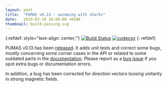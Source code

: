 ```yaml
---
layout: post
title:  "PUMAS v0.13 : swimming with sharks"
date:   2019-03-19 18:00:00 +0100
thumbnail: build-passing.svg
---
```

{:refdef: style="text-align: center;"}
[![Build Status](https://travis-ci.com/niess/pumas.svg?branch=master)](https://travis-ci.com/niess/pumas)
[![codecov](https://codecov.io/gh/niess/pumas/branch/master/graph/badge.svg)](https://codecov.io/gh/niess/pumas)
{: refdef}

PUMAS v0.13 has been [released][v013]. It adds unit tests and correct some bugs,
mostly concerning some corner cases in the API or related to some outdated parts
in the [documentation][docs]. Please report as a [bug issue][issue] if you
spot extra bugs or documentation errors.

In addition, a bug has been corrected for direction vectors loosing unitarity in
strong magnetic fields.

[v013]: https://github.com/niess/pumas/releases/tag/v0.13
[docs]: https://niess.github.io/pumas-docs/#v0.13
[issue]: https://github.com/niess/pumas/issues
